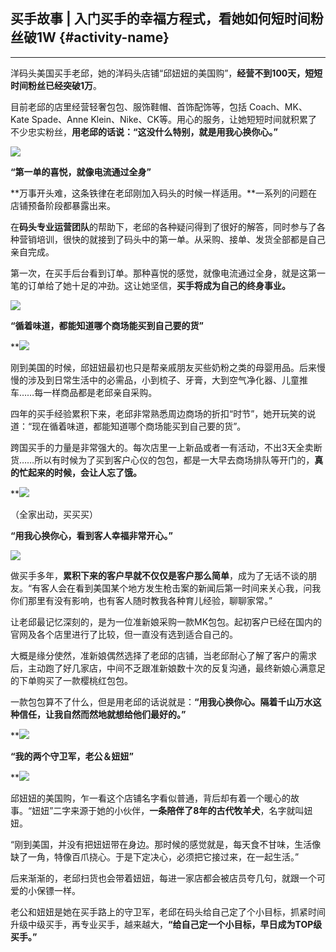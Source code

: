 ## 买手故事 \| 入门买手的幸福方程式，看她如何短时间粉丝破1W {#activity-name}

---

洋码头美国买手老邱，她的洋码头店铺“邱妞妞的美国购”，**经营不到100天，短短时间粉丝已经突破1万**。

目前老邱的店里经营轻奢包包、服饰鞋帽、首饰配饰等，包括 Coach、MK、Kate Spade、Anne Klein、Nike、CK等。用心的服务，让她短短时间就积累了不少忠实粉丝，**用老邱的话说：“这没什么特别，就是用我心换你心。”**

![](/recruitment/images/story_buyer4_1.jpg)

**“第一单的喜悦，就像电流通过全身”**

**万事开头难，这条铁律在老邱刚加入码头的时候一样适用。**一系列的问题在店铺预备阶段都暴露出来。

在**码头专业运营团队**的帮助下，老邱的各种疑问得到了很好的解答，同时参与了各种营销培训，很快的就接到了码头中的第一单。从采购、接单、发货全部都是自己亲自完成。

第一次，在买手后台看到订单。那种喜悦的感觉，就像电流通过全身，就是这第一笔的订单给了她十足的冲劲。这让她坚信，**买手将成为自己的终身事业。**

![](/recruitment/images/story_buyer4_2.jpg)

**“循着味道，都能知道哪个商场能买到自己要的货”**
 
**![](/recruitment/images/story_buyer4_3.jpg)

刚到美国的时候，邱妞妞最初也只是帮亲戚朋友买些奶粉之类的母婴用品。后来慢慢的涉及到日常生活中的必需品，小到梳子、牙膏，大到空气净化器、儿童推车……每一样商品都是老邱亲自采购。


四年的买手经验累积下来，老邱非常熟悉周边商场的折扣“时节”，她开玩笑的说道：“现在循着味道，都能知道哪个商场能买到自己要的货”。

跨国买手的力量是非常强大的。每次店里一上新品或者一有活动，不出3天全卖断货……所以有时候为了买到客户心仪的包包，都是一大早去商场排队等开门的，**真的忙起来的时候，会让人忘了饿。**

**![](/recruitment/images/story_buyer4_4.jpg)

（全家出动，买买买）

**“用我心换你心，看到客人幸福非常开心。”**

![](/recruitment/images/story_buyer4_5.jpg)

做买手多年，**累积下来的客户早就不仅仅是客户那么简单**，成为了无话不谈的朋友。“有客人会在看到美国某个地方发生枪击案的新闻后第一时间来关心我，问我你们那里有没有影响，也有客人随时教我各种育儿经验，聊聊家常。”

让老邱最记忆深刻的，是为一位准新娘采购一款MK包包。起初客户已经在国内的官网及各个店里进行了比较，但一直没有选到适合自己的。

大概是缘分使然，准新娘偶然选择了老邱的店铺，当老邱耐心了解了客户的需求后，主动跑了好几家店，中间不乏跟准新娘数十次的反复沟通，最终新娘心满意足的下单购买了一款樱桃红包包。

一款包包算不了什么，但是用老邱的话说就是：**“用我心换你心。隔着千山万水这种信任，让我自然而然地就想给他们最好的。”**

**![](/recruitment/images/story_buyer4_6.jpg) 


**“我的两个守卫军，老公＆妞妞”**

**![](/recruitment/images/story_buyer4_7.jpg) 

邱妞妞的美国购，乍一看这个店铺名字看似普通，背后却有着一个暖心的故事。“妞妞”二字来源于她的小伙伴，**一条陪伴了8年的古代牧羊犬**，名字就叫妞妞。


“刚到美国，并没有把妞妞带在身边。那时候的感觉就是，每天食不甘味，生活像缺了一角，特像百爪挠心。于是下定决心，必须把它接过来，在一起生活。”

后来渐渐的，老邱扫货也会带着妞妞，每进一家店都会被店员夸几句，就跟一个可爱的小保镖一样。

老公和妞妞是她在买手路上的守卫军，老邱在码头给自己定了个小目标，抓紧时间升级中级买手，再专业买手，越来越大，**“给自己定一个小目标，早日成为TOP级买手。”**


